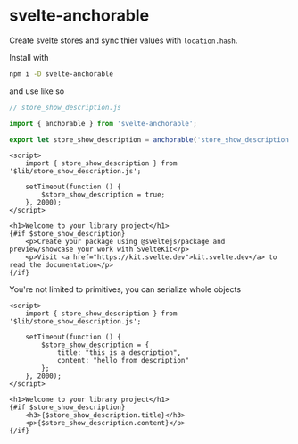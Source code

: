# svelte-anchorable

Create svelte stores and sync thier values with `location.hash`.


Install with 
```sh
npm i -D svelte-anchorable
```

and use like so

```js
// store_show_description.js

import { anchorable } from 'svelte-anchorable';

export let store_show_description = anchorable('store_show_description', false);
```

```svelte
<script>
	import { store_show_description } from '$lib/store_show_description.js';

	setTimeout(function () {
		$store_show_description = true;
	}, 2000);
</script>

<h1>Welcome to your library project</h1>
{#if $store_show_description}
	<p>Create your package using @sveltejs/package and preview/showcase your work with SvelteKit</p>
	<p>Visit <a href="https://kit.svelte.dev">kit.svelte.dev</a> to read the documentation</p>
{/if}
```

You're not limited to primitives, you can serialize whole objects

```svelte
<script>
	import { store_show_description } from '$lib/store_show_description.js';

	setTimeout(function () {
		$store_show_description = {
            title: "this is a description",
            content: "hello from description"
        };
	}, 2000);
</script>

<h1>Welcome to your library project</h1>
{#if $store_show_description}
	<h3>{$store_show_description.title}</h3>
	<p>{$store_show_description.content}</p>
{/if}
```